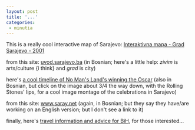 ```yaml
---
layout: post
title: '...'
categories:
 - minutia
---
```


This is a really cool interactive map of Sarajevo: <a href="http://mapa.sarajevo.ba/">Interaktivna mapa - Grad Sarajevo - 2001</a>

from this site: <a href="http://uvod.sarajevo.ba/">uvod.sarajevo.ba</a> (in Bosnian; here's a little help: <i>zivim</i> is arts/culture {i think} and <i>grad</i> is city)

here's <a href="http://www.saray.net/prilozi/default.asp?id=p009">a cool timeline of No Man's Land's winning the Oscar</a> (also in Bosnian, but click on the image about 3/4 the way down, with the Rolling Stones' lips, for a cool image montage of the celebrations in Sarajevo)

from this site: <a href="http://www.saray.net/">www.saray.net</a> (again, in Bosnian; but they say they have/are working on an English version; but I don't see a link to it)

finally, here's <a href="http://www.bhregister.com/">travel information and advice for BiH</a>, for those interested...

